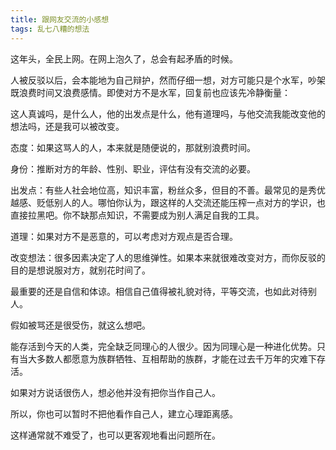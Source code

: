 ```yaml
---
title: 跟网友交流的小感想
tags: 乱七八糟的想法
---
```


这年头，全民上网。在网上泡久了，总会有起矛盾的时候。

人被反驳以后，会本能地为自己辩护，然而仔细一想，对方可能只是个水军，吵架既浪费时间又浪费感情。即使对方不是水军，回复前也应该先冷静衡量：

这人真诚吗，是什么人，他的出发点是什么，他有道理吗，与他交流我能改变他的想法吗，还是我可以被改变。
<!--more-->

态度：如果这骂人的人，本来就是随便说的，那就别浪费时间。

身份：推断对方的年龄、性别、职业，评估有没有交流的必要。

出发点：有些人社会地位高，知识丰富，粉丝众多，但目的不善。最常见的是秀优越感、贬低别人的人。哪怕你认为，跟这样的人交流还能压榨一点对方的学识，也直接拉黑吧。你不缺那点知识，不需要成为别人满足自我的工具。

道理：如果对方不是恶意的，可以考虑对方观点是否合理。

改变想法：很多因素决定了人的思维弹性。如果本来就很难改变对方，而你反驳的目的是想说服对方，就别花时间了。

最重要的还是自信和体谅。相信自己值得被礼貌对待，平等交流，也如此对待别人。

假如被骂还是很受伤，就这么想吧。

能存活到今天的人类，完全缺乏同理心的人很少。因为同理心是一种进化优势。只有当大多数人都愿意为族群牺牲、互相帮助的族群，才能在过去千万年的灾难下存活。

如果对方说话很伤人，想必他并没有把你当作自己人。

所以，你也可以暂时不把他看作自己人，建立心理距离感。

这样通常就不难受了，也可以更客观地看出问题所在。